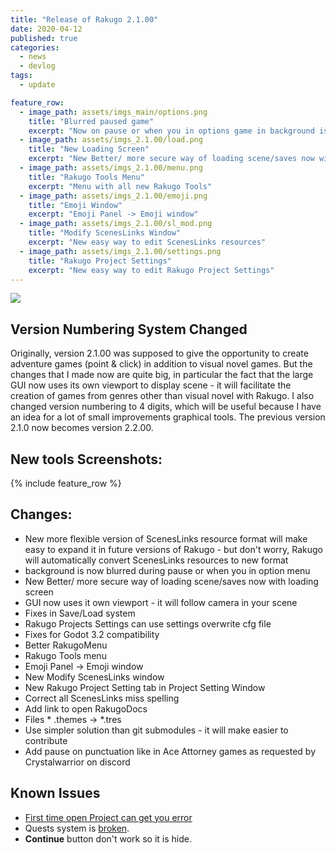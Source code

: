 ```yaml
---
title: "Release of Rakugo 2.1.00"
date: 2020-04-12
published: true
categories:
  - news
  - devlog
tags:
  - update

feature_row:
  - image_path: assets/imgs_main/options.png
    title: "Blurred paused game"
    excerpt: "Now on pause or when you in options game in background is blured"
  - image_path: assets/imgs_2.1.00/load.png
    title: "New Loading Screen"
    excerpt: "New Better/ more secure way of loading scene/saves now with loading screen"
  - image_path: assets/imgs_2.1.00/menu.png
    title: "Rakugo Tools Menu"
    excerpt: "Menu with all new Rakugo Tools"
  - image_path: assets/imgs_2.1.00/emoji.png
    title: "Emoji Window"
    excerpt: "Emoji Panel -> Emoji window"
  - image_path: assets/imgs_2.1.00/sl_mod.png
    title: "Modify ScenesLinks Window"
    excerpt: "New easy way to edit ScenesLinks resources"
  - image_path: assets/imgs_2.1.00/settings.png
    title: "Rakugo Project Settings"
    excerpt: "New easy way to edit Rakugo Project Settings"
---
```


![](devlogs/imgs_main/tools.png)

## Version Numbering System Changed

Originally, version 2.1.00 was supposed to give the opportunity to create adventure games (point & click) in addition to visual novel games. But the changes that I made now are quite big, in particular the fact that the large GUI now uses its own viewport to display scene - it will facilitate the creation of games from genres other than visual novel with Rakugo. I also changed version numbering to 4 digits, which will be useful because I have an idea for a lot of small improvements graphical tools. The previous version 2.1.0 now becomes version 2.2.00.

## New tools Screenshots:

{% include feature_row %}

## Changes:

- New more flexible version of ScenesLinks resource format will make easy to expand it in future versions of Rakugo - but don't worry, Rakugo will automatically convert ScenesLinks resources to new format
- background is now blurred during pause or when you in option menu
- New Better/ more secure way of loading scene/saves now with loading screen
- GUI now uses it own viewport - it will follow camera in your scene
- Fixes in Save/Load system
- Rakugo Projects Settings can use settings overwrite cfg file
- Fixes for Godot 3.2 compatibility
- Better RakugoMenu
- Rakugo Tools menu
- Emoji Panel -> Emoji window
- New Modify ScenesLinks window
- New Rakugo Project Setting tab in Project Setting Window
- Correct all ScenesLinks miss spelling
- Add link to open RakugoDocs
- Files * .themes -> *.tres
- Use simpler solution than git submodules - it will make easier to contribute
- Add pause on punctuation like in Ace Attorney games as requested by Crystalwarrior on discord

## Known Issues
- [First time open Project can get you error](https://jebedaia.itch.io/rakugo/devlog/130459/godot-321-error-when-project-opened-for-the-first-time)
- Quests system is [broken](https://github.com/rakugoteam/Rakugo/issues/339).
- **Continue** button don't work so it is hide.
